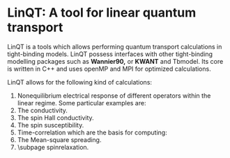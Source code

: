 # LinQT: A tool for linear quantum transport

LinQT is a tools which allows performing quantum transport calculations in tight-binding models. LinQT possess interfaces with other tight-binding modelling packages such as **Wannier90,** or **KWANT** and Tbmodel. Its core is written in C++ and uses openMP and MPI for optimized calculations.

LinQT allows for the following kind of calculations:

1. Nonequilibrium electrical response of different operators within the linear regime. Some particular examples are:
  1. The conductivity.
  2. The spin Hall conductivity.
  3. The spin susceptibility.
2. Time-correlation which are the basis for computing:
  1. The Mean-square spreading.
  2. \subpage spinrelaxation.

